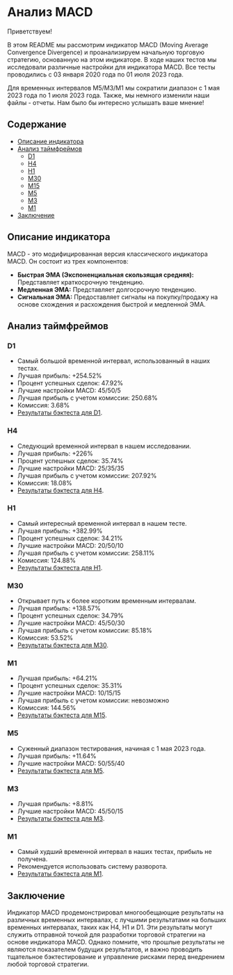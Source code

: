 # Анализ MACD

Приветствуем!

В этом README мы рассмотрим индикатор MACD (Moving Average Convergence Divergence) и проанализируем начальную торговую стратегию, основанную на этом индикаторе. В ходе наших тестов мы исследовали различные настройки для индикатора MACD. Все тесты проводились с 03 января 2020 года по 01 июля 2023 года. 

Для временных интервалов M5/M3/M1 мы сократили диапазон с 1 мая 2023 года по 1 июля 2023 года. Также, мы немного изменили наши файлы - отчеты. Нам было бы интересно услышать ваше мнение!

## Содержание

- [Описание индикатора](#indicator-description)
- [Анализ таймфреймов](#timeframe-analysis)
  - [D1](#d1)
  - [H4](#h4)
  - [H1](#h1)
  - [M30](#m30)
  - [M15](#m15)
  - [M5](#m5)
  - [M3](#m3)
  - [M1](#m1)
- [Заключение](#conclusion)

## Описание индикатора

MACD - это модифицированная версия классического индикатора MACD. Он состоит из трех компонентов:

- **Быстрая ЭМА (Экспоненциальная скользящая средняя):** Представляет краткосрочную тенденцию.
- **Медленная ЭМА:** Представляет долгосрочную тенденцию.
- **Сигнальная ЭМА:** Предоставляет сигналы на покупку/продажу на основе схождения и расхождения быстрой и медленной ЭМА.

## Анализ таймфреймов

### D1

- Самый большой временной интервал, использованный в наших тестах.
- Лучшая прибыль: +254.52%
- Процент успешных сделок: 47.92%
- Лучшие настройки MACD: 45/50/5
- Лучшая прибыль с учетом комиссии: 250.68%
- Комиссия: 3.68%
- [Результаты бэктеста для D1](https://github.com/slinkslinkovich/backtesting_crypto/blob/main/MACD_strategy/BTCUSDT_MACD_D1_One_03_01_2020-07_01_2023.csv).

### H4 

- Следующий временной интервал в нашем исследовании.
- Лучшая прибыль: +226%
- Процент успешных сделок: 35.74%
- Лучшие настройки MACD: 25/35/35
- Лучшая прибыль с учетом комиссии: 207.92%
- Комиссия: 18.08%
- [Результаты бэктеста для H4](https://github.com/slinkslinkovich/backtesting_crypto/blob/main/MACD_strategy/BTCUSDT_MACD_H4_One_03_01_2020-07_01_2023.csv).

### H1

- Самый интересный временной интервал в нашем тесте.
- Лучшая прибыль: +382.99%
- Процент успешных сделок: 34.21%
- Лучшие настройки MACD: 20/50/10
- Лучшая прибыль с учетом комиссии: 258.11%
- Комиссия: 124.88%
- [Результаты бэктеста для H1](https://github.com/slinkslinkovich/backtesting_crypto/blob/main/MACD_strategy/BTCUSDT_MACD_H1_One_03_01_2020-07_01_2023.csv).

### M30

- Открывает путь к более коротким временным интервалам.
- Лучшая прибыль: +138.57%
- Процент успешных сделок: 34.79%
- Лучшие настройки MACD: 45/50/30
- Лучшая прибыль с учетом комиссии: 85.18%
- Комиссия: 53.52%
- [Результаты бэктеста для M30](https://github.com/slinkslinkovich/backtesting_crypto/blob/main/MACD_strategy/BTCUSDT_MACD_M30_One_03_01_2020-07_01_2023.csv).

### M1

- Лучшая прибыль: +64.21%
- Процент успешных сделок: 35.31%
- Лучшие настройки MACD: 10/15/15
- Лучшая прибыль с учетом комиссии: невозможно 
- Комиссия: 144.56%
- [Результаты бэктеста для M15](https://github.com/slinkslinkovich/backtesting_crypto/blob/main/MACD_strategy/BTCUSDT_MACD_M15_One_03_01_2020-07_01_2023.csv).

### M5

- Суженный диапазон тестирования, начиная с 1 мая 2023 года.
- Лучшая прибыль: +11.64%
- Лучшие настройки MACD: 50/55/40
- [Результаты бэктеста для M5](https://github.com/slinkslinkovich/backtesting_crypto/blob/main/MACD_strategy/BTCUSDT_MACD_M5_One_05_01_2023-07_01_2023.csv).

### M3

- Лучшая прибыль: +8.81%
- Лучшие настройки MACD: 45/50/15
- [Результаты бэктеста для M3](https://github.com/slinkslinkovich/backtesting_crypto/blob/main/MACD_strategy/BTCUSDT_MACD_M3_One_05_01_2023-07_01_2023.csv).

### M1

- Самый худший временной интервал в наших тестах, прибыль не получена.
- Рекомендуется использовать систему разворота.
- [Результаты бэктеста для M1](https://github.com/slinkslinkovich/backtesting_crypto/blob/main/MACD_strategy/BTCUSDT_MACD_M1_One_05_01_2023-07_01_2023.csv).

## Заключение

Индикатор MACD продемонстрировал многообещающие результаты на различных временных интервалах, с лучшими результатами на больших временных интервалах, таких как H4, H1 и D1. Эти результаты могут служить отправной точкой для разработки торговой стратегии на основе индикатора MACD. Однако помните, что прошлые результаты не являются показателем будущих результатов, и важно проводить тщательное бэктестирование и управление рисками перед внедрением любой торговой стратегии.
